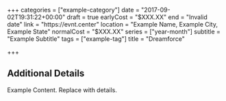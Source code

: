 +++
categories = ["example-category"]
date = "2017-09-02T19:31:22+00:00"
draft = true
earlyCost = "$XXX.XX"
end = "Invalid date"
link = "https://evnt.center"
location = "Example Name, Example City, Example State"
normalCost = "$XXX.XX"
series = ["year-month"]
subtitle = "Example Subtitle"
tags = ["example-tag"]
title = "Dreamforce"

+++

<!--more-->

## Additional Details

Example Content. Replace with details.
